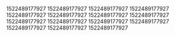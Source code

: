 1522489177927
1522489177927
1522489177927
1522489177927
1522489177927
1522489177927
1522489177927
1522489177927
1522489177927
1522489177927
1522489177927
1522489177927
1522489177927
1522489177927
1522489177927